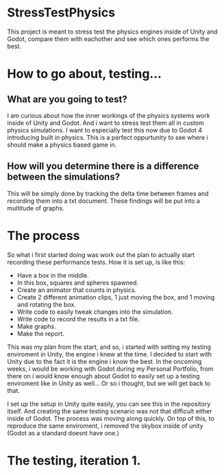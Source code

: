 # StressTestPhysics
 This project is meant to stress test the physics engines inside of Unity and Godot, compare them with eachother and see which ones performs the best.
 
 
# How to go about, testing...

## What are you going to test?
 I am curious about how the inner workings of the physics systems work inside of Unity and Godot. And i want to stress test them all in custom physics simulations. I want to especially test this now due to Godot 4 introducing built in physics. This is a perfect oppurtunity to see where i should make a physics based game in.
 
 
## How will you determine there is a difference between the simulations?
This will be simply done by tracking the delta time between frames and recording them into a txt document. These findings will be put into a multitude of graphs.

# The process
So what i first started doing was work out the plan to actually start recording these performance tests. How it is set up, is like this:
- Have a box in the middle.
- In this box, squares and spheres spawned.
- Create an animator that counts in physics.
- Create 2 different animation clips, 1 just moving the box, and 1 moving and rotating the box.
- Write code to easily tweak changes into the simulation.
- Write code to record the results in a txt file.
- Make graphs.
- Make the report.

This was my plan from the start, and so, i started with setting my testing enviroment in Unity, the engine i knew at the time. I decided to start with Unity due to the fact it is the engine i know the best. In the oncoming weeks, i would be working with Godot during my Personal Portfolio, from there on i would know enough about Godot to easily set up a testing enviroment like in Unity as well... Or so i thought, but we will get back to that.

I set up the setup in Unity quite easily, you can see this in the repository itself. And creating the same testing scenario was not that difficult either inside of Godot. The process was moving along quickly. On top of this, to reproduce the same enviroment, i removed the skybox inside of unity (Godot as a standard doesnt have one.)

# The testing, iteration 1.
